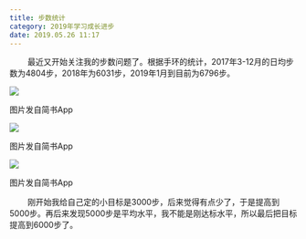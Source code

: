 ```yaml
---
title: 步数统计
category: 2019年学习成长进步
date: 2019.05.26 11:17
---
```


        最近又开始关注我的步数问题了。根据手环的统计，2017年3-12月的日均步数为4804步，2018年为6031步，2019年1月到目前为6796步。

![](https://markdown-1301532546.cos.ap-guangzhou.myqcloud.com/peipei_blog/20210921145606.jpeg)  

图片发自简书App

![](https://markdown-1301532546.cos.ap-guangzhou.myqcloud.com/peipei_blog/20210921145620.jpeg)  

图片发自简书App

![](https://markdown-1301532546.cos.ap-guangzhou.myqcloud.com/peipei_blog/20210921145608.jpeg)  

图片发自简书App

        刚开始我给自己定的小目标是3000步，后来觉得有点少了，于是提高到5000步。再后来发现5000步是平均水平，我不能是刚达标水平，所以最后把目标提高到6000步了。